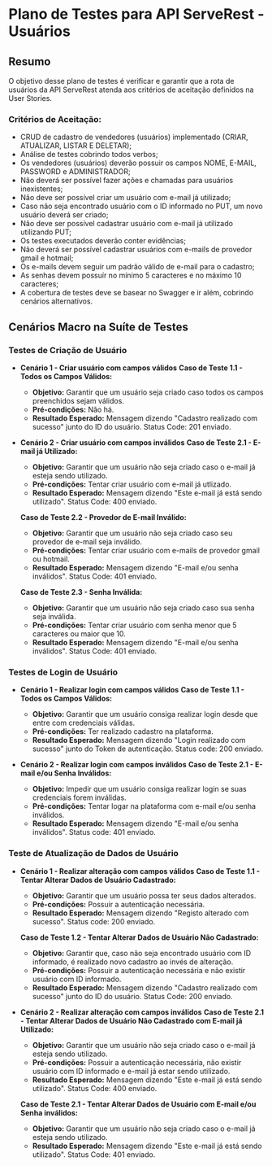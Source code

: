 # Plano de Testes para API ServeRest - Usuários
## Resumo
O objetivo desse plano de testes é verificar e garantir que a rota de usuários da API ServeRest atenda aos critérios de aceitação definidos na User Stories.
### Critérios de Aceitação:
- CRUD de cadastro de vendedores (usuários) implementado (CRIAR, ATUALIZAR, LISTAR E DELETAR);
- Análise de testes cobrindo todos verbos;
- Os vendedores (usuários) deverão possuir os campos NOME, E-MAIL, PASSWORD e ADMINISTRADOR;
- Não deverá ser possível fazer ações e chamadas para usuários inexistentes;
- Não deve ser possível criar um usuário com e-mail já utilizado;
- Caso não seja encontrado usuário com o ID informado no PUT, um novo usuário deverá ser criado;
- Não deve ser possível cadastrar usuário com e-mail já utilizado utilizando PUT;
- Os testes executados deverão conter evidências;
- Não deverá ser possível cadastrar usuários com e-mails de provedor gmail e hotmail;
- Os e-mails devem seguir um padrão válido de e-mail para o cadastro;
- As senhas devem possuír no mínimo 5 caracteres e no máximo 10 caracteres;
- A cobertura de testes deve se basear no Swagger e ir além, cobrindo cenários alternativos.

## Cenários Macro na Suíte de Testes
### Testes de Criação de Usuário
- **Cenário 1 - Criar usuário com campos válidos**
    **Caso de Teste 1.1 - Todos os Campos Válidos:**
    - **Objetivo:** Garantir que um usuário seja criado caso todos os campos preenchidos sejam válidos.
    - **Pré-condições:** Não há.
    - **Resultado Esperado:** Mensagem dizendo "Cadastro realizado com sucesso" junto do ID do usuário. Status Code: 201 enviado.

- **Cenário 2 - Criar usuário com campos inválidos**
    **Caso de Teste 2.1 - E-mail já Utilizado:** 
    - **Objetivo:** Garantir que um usuário não seja criado caso o e-mail já esteja sendo utilizado.
    - **Pré-condições:** Tentar criar usuário com e-mail já utlizado.
    - **Resultado Esperado:** Mensagem dizendo "Este e-mail já está sendo utilizado". Status Code: 400 enviado.

    **Caso de Teste 2.2 - Provedor de E-mail Inválido:** 
    - **Objetivo:** Garantir que um usuário não seja criado caso seu provedor de e-mail seja inválido.
    - **Pré-condições:** Tentar criar usuário com e-mails de provedor gmail ou hotmail.
    - **Resultado Esperado:** Mensagem dizendo "E-mail e/ou senha inválidos". Status Code: 401 enviado.

    **Caso de Teste 2.3 - Senha Inválida:** 
    - **Objetivo:** Garantir que um usuário não seja criado caso sua senha seja inválida.
    - **Pré-condições:** Tentar criar usuário com senha menor que 5 caracteres ou maior que 10.
    - **Resultado Esperado:** Mensagem dizendo "E-mail e/ou senha inválidos". Status Code: 401 enviado.

### Testes de Login de Usuário
- **Cenário 1 - Realizar login com campos válidos**
    **Caso de Teste 1.1 - Todos os Campos Válidos:** 
    - **Objetivo:** Garantir que um usuário consiga realizar login desde que entre com credenciais válidas.
    - **Pré-condições:** Ter realizado cadastro na plataforma.
    - **Resultado Esperado:** Mensagem dizendo "Login realizado com sucesso" junto do Token de autenticação. Status code: 200 enviado.

- **Cenário 2 - Realizar login com campos inválidos**
    **Caso de Teste 2.1 - E-mail e/ou Senha Inválidos:** 
    - **Objetivo:** Impedir que um usuário consiga realizar login se suas credenciais forem inválidas.
    - **Pré-condições:** Tentar logar na plataforma com e-mail e/ou senha inválidos.
    - **Resultado Esperado:** Mensagem dizendo "E-mail e/ou senha inválidos". Status code: 401 enviado.

### Teste de Atualização de Dados de Usuário
- **Cenário 1 - Realizar alteração com campos válidos**
    **Caso de Teste 1.1 - Tentar Alterar Dados de Usuário Cadastrado:** 
    - **Objetivo:** Garantir que um usuário possa ter seus dados alterados.
    - **Pré-condições:** Possuir a autenticação necessária.
    - **Resultado Esperado:** Mensagem dizendo "Registo alterado com sucesso". Status code: 200 enviado.

    **Caso de Teste 1.2 - Tentar Alterar Dados de Usuário Não Cadastrado:** 
    - **Objetivo:** Garantir que, caso não seja encontrado usuário com ID informado, é realizado novo cadastro ao invés de alteração.
    - **Pré-condições:** Possuir a autenticação necessária e não existir usuário com ID informado.
    - **Resultado Esperado:** Mensagem dizendo "Cadastro realizado com sucesso" junto do ID do usuário. Status Code: 200 enviado.

- **Cenário 2 - Realizar alteração com campos inválidos**
    **Caso de Teste 2.1 - Tentar Alterar Dados de Usuário Não Cadastrado com E-mail já Utilizado:**
    - **Objetivo:** Garantir que um usuário não seja criado caso o e-mail já esteja sendo utilizado.
    - **Pré-condições:** Possuir a autenticação necessária, não existir usuário com ID informado e e-mail já estar sendo utilizado.
    - **Resultado Esperado:** Mensagem dizendo "Este e-mail já está sendo utilizado". Status Code: 400 enviado.

    **Caso de Teste 2.1 - Tentar Alterar Dados de Usuário com E-mail e/ou Senha inválidos:**
    - **Objetivo:** Garantir que um usuário não seja criado caso o e-mail já esteja sendo utilizado.
    - **Resultado Esperado:** Mensagem dizendo "Este e-mail já está sendo utilizado". Status Code: 401 enviado.